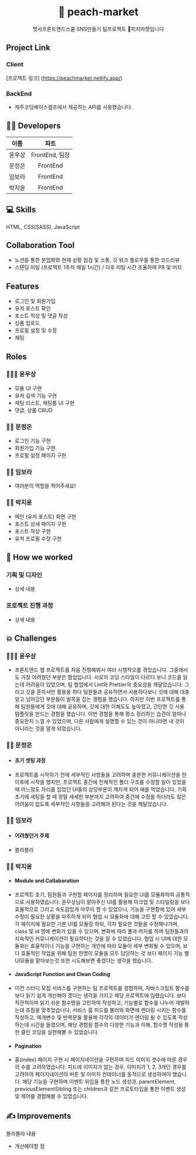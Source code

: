 <div align="center">
  <h1>🍑 peach-market</h1>
  <p>멋사프론트엔드스쿨 SNS만들기 팀프로젝트 🍑피치마켓입니다</p>
</div>
 
## Project Link

### Client
[프로젝트 링크] (https://peachmarket.netlify.app/)
### BackEnd
- 제주코딩베이스캠프에서 제공하는 API를 사용했습니다. 


## 👩‍💻 Developers
|이름|파트|
|:---:|:---:|
|윤우상|FrontEnd, 팀장|
|문정은|FrontEnd|
|임보라|FrontEnd|
|박지윤|FrontEnd|

## 💻 Skills
HTML, CSS(SASS), JavaScript

## Collaboration Tool 
- 노션을 통한 분업화와 현재 상황 점검 및 소통, 깃 워크 플로우를 통한 코드리뷰
- 스탠딩 미팅 (프로젝트 1주차 매일 1시간) / 이후 미팅 시간 조율하여 PR 및 머지


## Features
- 로그인 및 회원가입
- 유저 포스트 확인 
- 포스트 작성 및 댓글 작성
- 상품 업로드 
- 프로필 설정 및 수정
- 채팅

## Roles

### 👨🏻‍💻 윤우상
- 모듈 UI 구현
- 유저 검색 기능 구현
- 채팅 리스트, 채팅룸 UI 구현 
- 댓글, 상품 CRUD

### 👩‍💻 문정은
- 로그인 기능 구현
- 회원가입 기능 구현
- 프로필 설정 페이지 구현

### 👩‍💻 임보라
- 여러분의 역할을 적어주세요! 

### 👩‍💻 박지윤
- 메인 (유저 포스트) 화면 구현 
- 포스트 상세 페이지 구현 
- 포스트 작성 구현 
- 유저 프로필 수정 구현

## 💼 How we worked
### 기획 및 디자인
- 상세 내용

### 프로젝트 진행 과정
- 상세 내용

## 💥 Challenges

### 👨🏻‍💻 윤우상  
- 프론트엔드 웹 프로젝트를 처음 진행해봐서 여러 시행착오를 겪었습니다. 그중에서도 가장 어려웠던 부분은 협업입니다. 서로의 코딩 스타일이 다르다 보니 코드를 읽는데 어려움이 있었으며, 팀 협업에서 Lint와 Prettier의 중요성을 깨달았습니다. 그리고 깃을 혼자서만 활용을 하다 팀원들과 공유하면서 사용하다보니 깃에 대해 대충 알고 넘어갔던 부분들이 발목을 잡는 경험을 했습니다. 하지만 이번 프로젝트를 통해 팀원들에게 깃에 대해 공유하며, 깃에 대한 이해도도 높아졌고, 간단한 깃 사용 템플릿을 만드는 경험을 했습니다. 이번 경험을 통해 평소 정리하는 습관이 얼마나 중요한지 느낄 수 있었으며, 다른 사람에게 설명할 수 있는 것이 아니라면 내 것이 아니라는 것을 알게 되었습니다.

### 👩‍💻 문정은 
-  #### 초기 셋팅 과정
- 프로젝트를 시작하기 전에 세부적인 사항들을 고려하며 충분한 커뮤니케이션을 한 이후에 시작을 했지만, 프로젝트 중간에 전체적인 폴더 구조를 수정할 일이 있었을 때 어느정도 자리를 잡았던 UI들의 상당부분이 깨지게 되어 애를 먹었습니다. 기획 초기에 세팅을 할 때 정말 세세한 부분까지 고려하여 중간에 수정을 하더라도 많은 어려움이 없도록 세부적인 사항들을 고려해야 된다는 것을 깨달았습니다.


### 👩‍💻 임보라
-  #### 어려웠던거 주제
- 블라블라 

### 👩‍💻 박지윤
- #### Module and Collaboration
- 프로젝트 초기, 팀원들과 구현할 페이지를 정리하며 필요한 UI를 모듈화하여 공통적으로 사용하였습니다. 윤우상님이 맡아주신 UI를 활용해 마크업 및 스타일링을 보다 효율적으로 그리고 속도감있게 마무리 할 수 있었으나, 기능을 구현함에 있어 세부 수정이 필요한 상황을 마주하게 되어 협업 시 모듈화에 대해 고민 할 수 있었습니다. 각 페이지에 필요한 기본 UI를 모듈링 하되, 각자 필요한 것들을 수정해나가며, class 및 id 명에 변화가 있을 수 있으며, 변화에 따라 풀과 머지를 하며 팀원들과의 지속적인 커뮤니케이션이 필요하다는 것을 알 수 있었습니다. 협업 시 UI에 대한 모듈화는 효율적이나 기능을 구현하는 개인에 따라 모듈이 세부 변화될 수 있으며, 보다 효율적인 작업을 위해 팀원 한명이 모듈을 모두 담당하는 것 보다 페이지 기능 별 UI모듈을 맡아보는것 또한 시도해보면 좋겠다는 생각을 했습니다. 

- #### JavaScript Function and Clean Coding
- 이전 스터디 모집 서비스를 구현하는 팀 프로젝트를 경험하며, 자바스크립트 함수를 보다 읽기 쉽게 개선해야 겠다는 생각을 가지고 해당 프로젝트에 임했습니다. 보다 직관적이며 읽기 쉬운 함수명을 고민하여 작성하고, 기능별로 함수를 나누어 개발하는데 초점을 맞추었습니다. 서비스 홈 피드를 불러와 화면에 렌더링 시키는 함수를 작성하고, 매개변수 및 반복문들 활용해 각각의 데이터가 렌더링 될 수 있도록 작성하는데 시간을 들였으며, 해당 경험을 함수의 다양한 기능과 이해, 함수명 작성을 통한 클린 코딩을 실현해볼 수 있었습니다. 

- #### Pagination 
- 홈(index) 페이지 구현 시 페이지네이션을 구현하며 피드 이미지 갯수에 따른 경우의 수를 고려하였습니다. 피드에 이미지가 없는 경우, 이미지가 1, 2, 3개인 경우를 고려하여 페이지네이션의 버튼 및 이미지 컨테이너를 동적으로 생성하여야 했습니다. 해당 기능을 구현하며 이벤트 위임을 통한 노드 생성과, parentElement, previousElementSibling 또는 children과 같은 프로토타입을 통한 이벤트 생성 및 제어를 경험해볼 수 있었습니다. 

## ✍️ Improvements
블라블라 내용
- 개선해야할 점
